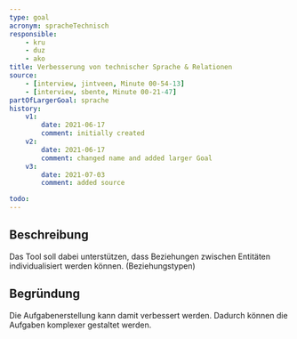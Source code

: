 ```yaml
---
type: goal
acronym: spracheTechnisch
responsible: 
    - kru
    - duz
    - ako
title: Verbesserung von technischer Sprache & Relationen 
source:
    - [interview, jintveen, Minute 00-54-13]
    - [interview, sbente, Minute 00-21-47]
partOfLargerGoal: sprache
history:
    v1:
        date: 2021-06-17
        comment: initially created
    v2:
        date: 2021-06-17
        comment: changed name and added larger Goal
    v3:
        date: 2021-07-03
        comment: added source

todo: 
---
```


## Beschreibung

Das Tool soll dabei unterstützen, dass Beziehungen zwischen Entitäten individualisiert werden können. (Beziehungstypen)

## Begründung

Die Aufgabenerstellung kann damit verbessert werden. Dadurch können die Aufgaben komplexer gestaltet werden.
